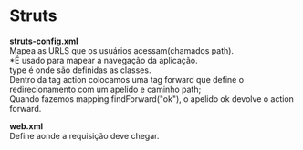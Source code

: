 # Struts 
**struts-config.xml**<br/> 
Mapea as URLS que os usuários acessam(chamados path). <br/> 
*É usado para mapear a navegação da aplicação. <br/> 
type é onde são definidas as classes. <br/> 
Dentro da tag action colocamos uma tag forward que define o redirecionamento 
com um apelido e caminho path; <br/> 
Quando fazemos mapping.findForward("ok"), o apelido ok devolve o action forward. <br/> 

**web.xml** <br/> 
Define aonde a requisição deve chegar. 
